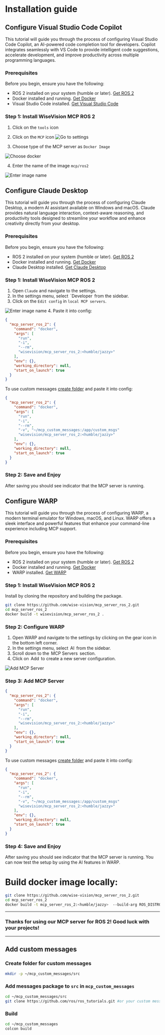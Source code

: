 # Installation guide

## Configure Visual Studio Code Copilot

This tutorial will guide you through the process of configuring Visual Studio Code Copilot, an AI-powered code completion tool for developers. Copilot integrates seamlessly with VS Code to provide intelligent code suggestions, accelerate development, and improve productivity across multiple programming languages.

### Prerequisites

Before you begin, ensure you have the following:
- ⁠ROS 2 installed on your system (humble or later). [Get ROS 2](https://docs.ros.org/en/humble/Installation.html)
- ⁠Docker installed and running. [Get Docker](https://docs.docker.com/get-docker/)
- ⁠Visual Studio Code installed. [Get Visual Studio Code](https://code.visualstudio.com/Download)

### Step 1: Install WiseVision MCP ROS 2

1. Click on the `tools` icon
2. Click on the `MCP` icon
![Go to settings](../docs/assets/vscode_add_mcp_1.png)

3. Choose type of the MCP server as `Docker Image`

![Choose docker](../docs/assets/vscode_add_mcp_2.png)

4. Enter the name of the image `mcp/ros2`

![Enter image name](../docs/assets/vscode_add_mcp_3.png)

## Configure Claude Desktop

This tutorial will guide you through the process of configuring Claude Desktop, a modern AI assistant available on Windows and macOS. Claude provides natural language interaction, context-aware reasoning, and productivity tools designed to streamline your workflow and enhance creativity directly from your desktop.

### Prerequisites

Before you begin, ensure you have the following:
- ⁠ROS 2 installed on your system (humble or later). [Get ROS 2](https://docs.ros.org/en/humble/Installation.html)
- ⁠Docker installed and running. [Get Docker](https://docs.docker.com/get-docker/)
- Claude Desktop installed. [Get Claude Desktop](https://claude.ai/download)

### Step 1: Install WiseVision MCP ROS 2
1. ⁠Open `Claude` and navigate to the settings.
2. ⁠In the settings menu, select ⁠ `Developer ⁠ from the sidebar.
3. Click on the `Edit config` in `local MCP servers`.

![Enter image name](../docs/assets/claude_add_mcp.png)
4. Paste it into config:
```json
{
  "mcp_server_ros_2": {
    "command": "docker",
    "args": [
      "run",
      "-i",
      "--rm",
      "wisevision/mcp_server_ros_2:<humble/jazzy>"
    ],
    "env": {},
    "working_directory": null,
    "start_on_launch": true
  }
}
```
To use custom messages [create folder](#add-custom-messages) and paste it into config:
```json
{
  "mcp_server_ros_2": {
    "command": "docker",
    "args": [
      "run",
      "-i",
      "--rm",
      "-v", "~/mcp_custom_messages:/app/custom_msgs"
      "wisevision/mcp_server_ros_2:<humble/jazzy>"
    ],
    "env": {},
    "working_directory": null,
    "start_on_launch": true
  }
}
```
### Step 2: Save and Enjoy

After saving you should see indicator that the MCP server is running.

## Configure WARP

This tutorial will guide you through the process of configuring WARP, a modern terminal emulator for Windows, macOS, and Linux. WARP offers a sleek interface and powerful features that enhance your command-line experience including MCP support.

### Prerequisites

Before you begin, ensure you have the following:
- ⁠ROS 2 installed on your system (humble or later). [Get ROS 2](https://docs.ros.org/en/humble/Installation.html)
- ⁠Docker installed and running. [Get Docker](https://docs.docker.com/get-docker/)
- ⁠WARP installed. [Get WARP](https://www.warp.dev/)

### Step 1: Install WiseVision MCP ROS 2

Install by cloning the repository and building the package.

```bash
git clone https://github.com/wise-vision/mcp_server_ros_2.git
cd mcp_server_ros_2
docker build -t wisevision/mcp_server_ros_2 .
```


### Step 2: Configure WARP

1. ⁠Open WARP and navigate to the settings by clicking on the gear icon in the bottom left corner.
2. ⁠In the settings menu, select ⁠ AI ⁠ from the sidebar.
3. ⁠Scroll down to the ⁠ MCP Servers ⁠ section.
4. ⁠Click on ⁠ Add ⁠ to create a new server configuration.

![Add MCP Server](../docs/assets/warp_add_mcp.png)


### Step 3: Add MCP Server

```json
{
  "mcp_server_ros_2": {
    "command": "docker",
    "args": [
      "run",
      "-i",
      "--rm",
      "wisevision/mcp_server_ros_2:<humble/jazzy>"
    ],
    "env": {},
    "working_directory": null,
    "start_on_launch": true
  }
}
```
To use custom messages [create folder](#add-custom-messages) and paste it into config:
```json
{
  "mcp_server_ros_2": {
    "command": "docker",
    "args": [
      "run",
      "-i",
      "--rm",
      "-v", "~/mcp_custom_messages:/app/custom_msgs"
      "wisevision/mcp_server_ros_2:<humble/jazzy>"
    ],
    "env": {},
    "working_directory": null,
    "start_on_launch": true
  }
}
```

### Step 4: Save and Enjoy

After saving you should see indicator that the MCP server is running. You can now test the setup by using the AI features in WARP.

# Build docker image locally:
```bash
git clone https://github.com/wise-vision/mcp_server_ros_2.git
cd mcp_server_ros_2
docker build -t mcp_server_ros_2:<humble/jazzy>  --build-arg ROS_DISTRO=<humble/jazzy> .
```

---

### Thanks for using our MCP server for ROS 2! Good luck with your projects!
---

## Add custom messages
### Create folder for custom messages
```bash
mkdir -p ~/mcp_custom_messages/src
```
### Add messages package to `src` in `mcp_custom_messages`
```bash
cd ~/mcp_custom_messages/src
git clone https://github.com/ros/ros_tutorials.git #or your custom message pack
```
### Build
```bash
cd ~/mcp_custom_messages
colcon build
```